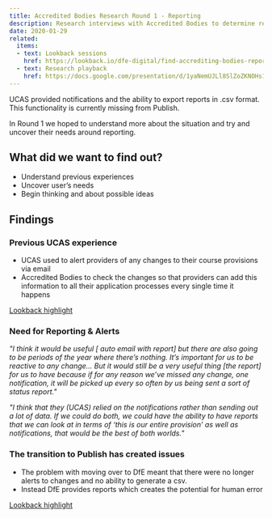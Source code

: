```yaml
---
title: Accredited Bodies Research Round 1 - Reporting
description: Research interviews with Accredited Bodies to determine reporting needs
date: 2020-01-29
related:
  items:
  - text: Lookback sessions
    href: https://lookback.io/dfe-digital/find-accrediting-bodies-reporting
  - text: Research playback
    href: https://docs.google.com/presentation/d/1yaNemUJLl8SlZoZKNOHs17xT4sywn5MKYzSHNsu1LGY/edit#slide=id.g62326b9f9a_0_0
---
```

UCAS provided notifications and the ability to export reports in .csv format. This functionality is currently missing from Publish.

In Round 1 we hoped to understand more about the situation and try and uncover their needs around reporting.

## What did we want to find out?

* Understand previous experiences
* Uncover user’s needs 
* Begin thinking and about possible ideas

## Findings

### Previous UCAS experience

* UCAS used to alert providers of any changes to their course provisions via email
* Accredited Bodies to check the changes so that providers can add this information to all their application processes every single time it happens

[Lookback highlight](https://docs.google.com/presentation/d/1yaNemUJLl8SlZoZKNOHs17xT4sywn5MKYzSHNsu1LGY/edit#slide=id.g62413edba2_0_545)

### Need for Reporting & Alerts

_"I think it would be useful [ auto email with report] but there are also going to be periods of the year where there’s nothing. It’s important for us to be reactive to any change… But it would still be a very useful thing [the report] for us to have because if for any reason we’ve missed any change, one notification, it will be picked up every so often by us being sent a sort of status report."_

_"I think that they (UCAS) relied on the notifications rather than sending out a lot of data. If we could do both, we could have the ability to have reports that we can look at in terms of ‘this is our entire provision’ as well as notifications, that would be the best of both worlds."_


### The transition to Publish has created issues

* The problem with moving over to DfE meant that there were no longer alerts to changes and no ability to generate a csv.
* Instead DfE provides reports which creates the potential for human error

[Lookback highlight](https://docs.google.com/presentation/d/1yaNemUJLl8SlZoZKNOHs17xT4sywn5MKYzSHNsu1LGY/edit#slide=id.g62413edba2_0_545)



